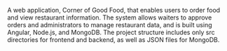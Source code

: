 A web application, Corner of Good Food, that enables users to order food and view restaurant information.
The system allows waiters to approve orders and administrators to manage restaurant data, and is built using Angular, Node.js, and MongoDB.
The project structure includes only src directories for frontend and backend, as well as JSON files for MongoDB.
